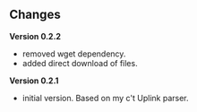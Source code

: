 ## Changes

**Version 0.2.2**
- removed wget dependency.
- added direct download of files.

**Version 0.2.1**
- initial version. Based on my c't Uplink parser.